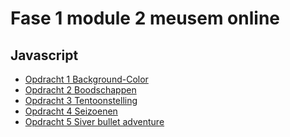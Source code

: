 # Fase 1 module 2 meusem online
## Javascript

- [Opdracht 1 Background-Color](http://28881.hosts1.ma-cloud.nl/f1m2js/Les1-background-color)
- [Opdracht 2 Boodschappen](http://28881.hosts1.ma-cloud.nl/f1m2js/Les2-Boodschappen)
- [Opdracht 3 Tentoonstelling](http://28881.hosts1.ma-cloud.nl/f1m2js/Les3-Tentoonstelling/)
- [Opdracht 4 Seizoenen](http://28881.hosts1.ma-cloud.nl/f1m2js/Les4-Seizoenen/ )
- [Opdracht 5 Siver bullet adventure]()